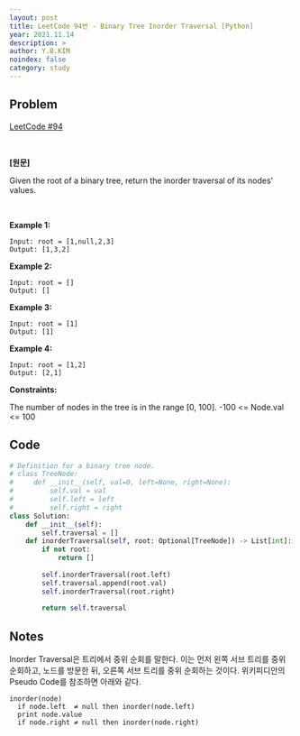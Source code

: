 ```yaml
---
layout: post
title: LeetCode 94번 - Binary Tree Inorder Traversal [Python]
year: 2021.11.14
description: >
author: Y.B.KIM
noindex: false
category: study
---
```

**Problem**
---
[LeetCode #94](https://leetcode.com/problems/binary-tree-inorder-traversal/)

<br>

**[원문]**

Given the root of a binary tree, return the inorder traversal of its nodes' values.

<br>

**Example 1:**
``` 
Input: root = [1,null,2,3]
Output: [1,3,2]
 ```


**Example 2:**
``` 
Input: root = []
Output: []
``` 


**Example 3:**
``` 
Input: root = [1]
Output: [1]
``` 


**Example 4:**
``` 
Input: root = [1,2]
Output: [2,1]
``` 


**Constraints:**

The number of nodes in the tree is in the range [0, 100].
-100 <= Node.val <= 100


**Code**
---

``` python
# Definition for a binary tree node.
# class TreeNode:
#     def __init__(self, val=0, left=None, right=None):
#         self.val = val
#         self.left = left
#         self.right = right
class Solution:
    def __init__(self):
        self.traversal = []
    def inorderTraversal(self, root: Optional[TreeNode]) -> List[int]:
        if not root:
            return []
        
        self.inorderTraversal(root.left)
        self.traversal.append(root.val)
        self.inorderTraversal(root.right)
        
        return self.traversal 
``` 

**Notes**
---

Inorder Traversal은 트리에서 중위 순회를 말한다. 이는 먼저 왼쪽 서브 트리를 중위 순회하고, 노드를 방문한 뒤, 오른쪽 서브 트리를 중위 순회하는 것이다. 
위키피디안의 Pseudo Code를 참조하면 아래와 같다. 

``` 
inorder(node)
  if node.left  ≠ null then inorder(node.left)
  print node.value
  if node.right ≠ null then inorder(node.right)
``` 

<br>

<script type="text/javascript" src="https://cdnjs.buymeacoffee.com/1.0.0/button.prod.min.js" data-name="bmc-button" data-slug="ybkim95" data-color="#FFDD00" data-emoji=""  data-font="Comic" data-text="Buy me a coffee" data-outline-color="#000000" data-font-color="#000000" data-coffee-color="#ffffff" ></script>